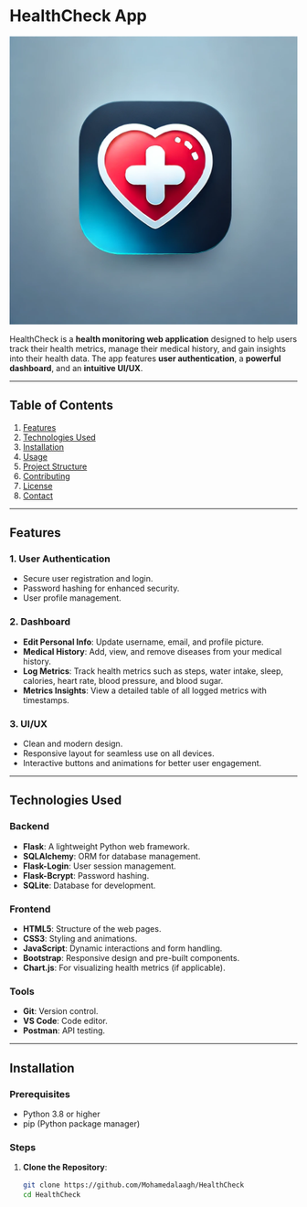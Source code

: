 # HealthCheck App

![Health Check Logo](icon.png) <!-- Add a logo if you have one -->

HealthCheck is a **health monitoring web application** designed to help users track their health metrics, manage their medical history, and gain insights into their health data. The app features **user authentication**, a **powerful dashboard**, and an **intuitive UI/UX**.

---

## Table of Contents
1. [Features](#features)
2. [Technologies Used](#technologies-used)
3. [Installation](#installation)
4. [Usage](#usage)
5. [Project Structure](#project-structure)
6. [Contributing](#contributing)
7. [License](#license)
8. [Contact](#contact)

---

## Features

### 1. **User Authentication**
   - Secure user registration and login.
   - Password hashing for enhanced security.
   - User profile management.

### 2. **Dashboard**
   - **Edit Personal Info**: Update username, email, and profile picture.
   - **Medical History**: Add, view, and remove diseases from your medical history.
   - **Log Metrics**: Track health metrics such as steps, water intake, sleep, calories, heart rate, blood pressure, and blood sugar.
   - **Metrics Insights**: View a detailed table of all logged metrics with timestamps.

### 3. **UI/UX**
   - Clean and modern design.
   - Responsive layout for seamless use on all devices.
   - Interactive buttons and animations for better user engagement.

---

## Technologies Used

### Backend
- **Flask**: A lightweight Python web framework.
- **SQLAlchemy**: ORM for database management.
- **Flask-Login**: User session management.
- **Flask-Bcrypt**: Password hashing.
- **SQLite**: Database for development.

### Frontend
- **HTML5**: Structure of the web pages.
- **CSS3**: Styling and animations.
- **JavaScript**: Dynamic interactions and form handling.
- **Bootstrap**: Responsive design and pre-built components.
- **Chart.js**: For visualizing health metrics (if applicable).

### Tools
- **Git**: Version control.
- **VS Code**: Code editor.
- **Postman**: API testing.

---

## Installation

### Prerequisites
- Python 3.8 or higher
- pip (Python package manager)

### Steps
1. **Clone the Repository**:
   ```bash
   git clone https://github.com/Mohamedalaagh/HealthCheck
   cd HealthCheck
